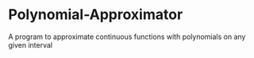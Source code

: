 # Polynomial-Approximator
A program to approximate continuous functions with polynomials on any given interval


